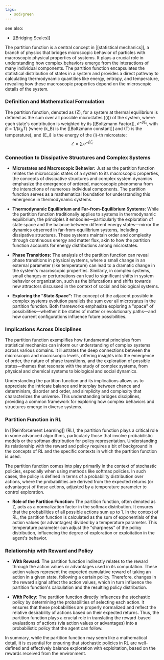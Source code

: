 ```yaml
---
tags:
  - sod/green
---
```

see also:
- [[Bridging Scales]]

The partition function is a central concept in [[statistical mechanics]], a branch of physics that bridges microscopic behavior of particles with macroscopic physical properties of systems. It plays a crucial role in understanding how complex behaviors emerge from the interactions of many individual components. The partition function encapsulates the statistical distribution of states in a system and provides a direct pathway to calculating thermodynamic quantities like energy, entropy, and temperature, revealing how these macroscopic properties depend on the microscopic details of the system.

### Definition and Mathematical Formulation

The partition function, denoted as \(Z\), for a system at thermal equilibrium is defined as the sum over all possible microstates (\(i\)) of the system, where each state's contribution is weighted by its [[Boltzmann Factor]], $e^{-\beta E_i}$, with $\beta = 1/(k_BT)$ (where \(k_B\) is the [[Boltzmann constant]] and \(T\) is the temperature), and \(E_i\) is the energy of the \(i\)-th microstate:
$$ Z = \sum_{i} e^{-\beta E_i} $$

### Connection to Dissipative Structures and Complex Systems

- **Microstates and Macroscopic Behavior:** Just as the partition function relates the microscopic states of a system to its macroscopic properties, the concepts of dissipative structures and complex system dynamics emphasize the emergence of ordered, macroscopic phenomena from the interactions of numerous individual components. The partition function serves as a mathematical foundation for understanding this emergence in thermodynamic systems.

- **Thermodynamic Equilibrium and Far-from-Equilibrium Systems:** While the partition function traditionally applies to systems in thermodynamic equilibrium, the principles it embodies—particularly the exploration of state space and the balance between different energy states—mirror the dynamics observed in far-from-equilibrium systems, including dissipative structures. These systems maintain order and complexity through continuous energy and matter flux, akin to how the partition function accounts for energy distributions among microstates.

- **Phase Transitions:** The analysis of the partition function can reveal phase transitions in physical systems, where a small change in an external parameter (like temperature) can lead to a dramatic change in the system's macroscopic properties. Similarly, in complex systems, small changes or perturbations can lead to significant shifts in system behavior or organization, such as the bifurcations and shifts towards new attractors discussed in the context of social and biological systems.

- **Exploring the "State Space":** The concept of the adjacent possible in complex systems evolution parallels the sum over all microstates in the partition function. Both frameworks emphasize exploring a "space" of possibilities—whether it be states of matter or evolutionary paths—and how current configurations influence future possibilities.

### Implications Across Disciplines

The partition function exemplifies how fundamental principles from statistical mechanics can inform our understanding of complex systems across various domains. It illustrates the deep connections between the microscopic and macroscopic levels, offering insights into the emergence of order, the nature of phase transitions, and the exploration of possible states—themes that resonate with the study of complex systems, from physical and chemical systems to biological and social dynamics.

Understanding the partition function and its implications allows us to appreciate the intricate balance and interplay between chance and determinism, disorder and order, and simplicity and complexity that characterizes the universe. This understanding bridges disciplines, providing a common framework for exploring how complex behaviors and structures emerge in diverse systems.


### Partition Function in RL

In [[Reinforcement Learning]] (RL), the partition function plays a critical role in some advanced algorithms, particularly those that involve probabilistic models or the softmax distribution for policy representation. Understanding its relationship with the reward and policy requires a bit of background in the concepts of RL and the specific contexts in which the partition function is used.

The partition function comes into play primarily in the context of stochastic policies, especially when using methods like softmax policies. In such cases, the policy is defined in terms of a probability distribution over actions, where the probabilities are derived from the expected returns (or advantages) of those actions, adjusted by a temperature parameter to control exploration.

- **Role of the Partition Function:** The partition function, often denoted as Z, acts as a normalization factor in the softmax distribution. It ensures that the probabilities of all possible actions sum up to 1. In the context of RL, the partition function is calculated as the sum of exponentials of the action values (or advantages) divided by a temperature parameter. This temperature parameter can adjust the "sharpness" of the policy distribution, influencing the degree of exploration or exploitation in the agent's behavior.

### Relationship with Reward and Policy

- **With Reward:** The partition function indirectly relates to the reward through the action values or advantages used in its computation. These action values represent the expected cumulative reward of taking an action in a given state, following a certain policy. Therefore, changes in the reward signal affect the action values, which in turn influence the partition function's calculation and the resulting policy distribution.

- **With Policy:** The partition function directly influences the stochastic policy by determining the probabilities of selecting each action. It ensures that these probabilities are properly normalized and reflect the relative desirability of actions based on their expected returns. Thus, the partition function plays a crucial role in translating the reward-based evaluations of actions (via action values or advantages) into a probabilistic policy that the agent can follow.

In summary, while the partition function may seem like a mathematical detail, it is essential for ensuring that stochastic policies in RL are well-defined and effectively balance exploration with exploitation, based on the rewards received from the environment.